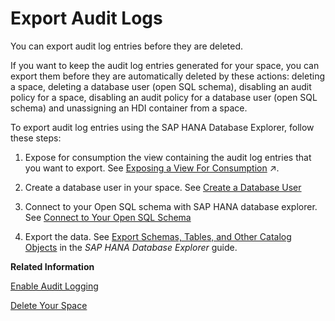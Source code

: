 <!-- loio0c5dc64a1c684edcb8ab03290d683bc9 -->

# Export Audit Logs

You can export audit log entries before they are deleted.

If you want to keep the audit log entries generated for your space, you can export them before they are automatically deleted by these actions: deleting a space, deleting a database user \(open SQL schema\), disabling an audit policy for a space, disabling an audit policy for a database user \(open SQL schema\) and unassigning an HDI container from a space.

To export audit log entries using the SAP HANA Database Explorer, follow these steps:

1.  Expose for consumption the view containing the audit log entries that you want to export. See [Exposing a View For Consumption](https://help.sap.com/viewer/c8a54ee704e94e15926551293243fd1d/cloud/en-US/40ec77ec24f244279a81448969a7e769.html "When your view is ready, you can make its data available for consumption in SAP Analytics Cloud and other clients, tools, and apps.") :arrow_upper_right:.
2.  Create a database user in your space. See [Create a Database User](Integrating-Data-Via-Database-Users/Open-SQL-Schema/create-a-database-user-798e3fd.md)

3.  Connect to your Open SQL schema with SAP HANA database explorer. See [Connect to Your Open SQL Schema](Integrating-Data-Via-Database-Users/Open-SQL-Schema/connect-to-your-open-sql-schema-b78ad20.md)

4.  Export the data. See [Export Schemas, Tables, and Other Catalog Objects](https://help.sap.com/docs/SAP_HANA_COCKPIT/e8d0ddfb84094942a9f90288cd6c05d3/1f20a6c4364c4b0680596e74e4ba281d.html) in the *SAP HANA Database Explorer* guide.


**Related Information**  


[Enable Audit Logging](enable-audit-logging-2665539.md "You can enable audit logs for your space so that read and change actions (policies) are recorded. Administrators can then analyze who did what and when in the database.")

[Delete Your Space](delete-your-space-3eb19b9.md "Delete a space if you are sure that you no longer need any of its content or data.")

